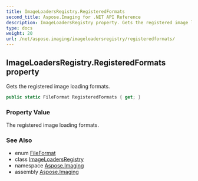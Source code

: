 ```yaml
---
title: ImageLoadersRegistry.RegisteredFormats
second_title: Aspose.Imaging for .NET API Reference
description: ImageLoadersRegistry property. Gets the registered image loading formats
type: docs
weight: 20
url: /net/aspose.imaging/imageloadersregistry/registeredformats/
---
```

## ImageLoadersRegistry.RegisteredFormats property

Gets the registered image loading formats.

```csharp
public static FileFormat RegisteredFormats { get; }
```

### Property Value

The registered image loading formats.

### See Also

* enum [FileFormat](../../fileformat/)
* class [ImageLoadersRegistry](../)
* namespace [Aspose.Imaging](../../imageloadersregistry/)
* assembly [Aspose.Imaging](../../../)


